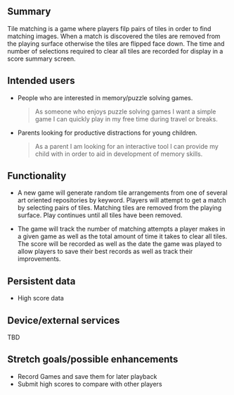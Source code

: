 ## Summary

Tile matching is a game where players filp pairs of tiles in order to find matching images. When a match is discovered the tiles are removed from the playing surface otherwise the tiles are flipped face down. The time and number of selections required to clear all tiles are recorded for display in a score summary screen.
## Intended users
* People who are interested in memory/puzzle solving games.
  > As someone who enjoys puzzle solving games I want a simple game I can quickly play in my free time during travel or breaks.
* Parents looking for productive distractions for young children.  
  > As a parent I am looking for an interactive tool I can provide my child with in order to aid in development of memory skills.
## Functionality
* A new game will generate random tile arrangements from one of several art oriented repositories by keyword. Players will attempt to get a match by selecting pairs of tiles. Matching tiles are removed from the playing surface. Play continues until all tiles have been removed.


* The game will track the number of matching attempts a player makes in a given game as well as the total amount of time it takes to clear all tiles. The score will be recorded as well as the date the game was played to allow players to save their best records as well as track their improvements.
## Persistent data
* High score data
## Device/external services
TBD
## Stretch goals/possible enhancements
* Record Games and save them for later playback
* Submit high scores to compare with other players